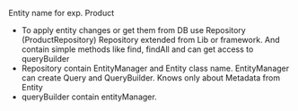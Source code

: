 Entity name for exp. Product

- To apply entity changes or get them from DB use Repository (ProductRepository)
  Repository extended from Lib or framework.
  And contain simple methods like find, findAll and can get access to queryBuilder
- Repository contain EntityManager and Entity class name.
  EntityManager can create Query and QueryBuilder. Knows only about Metadata from Entity
- queryBuilder contain entityManager.
